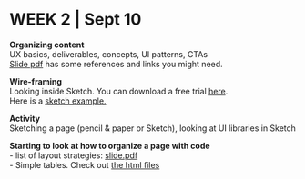 <h1>WEEK 2 | Sept 10 </h1>
<p><strong>Organizing content</strong><br>
UX basics, deliverables, concepts, UI patterns, CTAs<br>
<a href="IntrotoWeb_W2_OrganizingContent.pdf">Slide pdf</a> has some references and links you might need.</p>
<p><strong>Wire-framing</strong><br>
  Looking inside Sketch. You can download a free trial <a href="https://www.sketch.com/">here</a>. <br>Here is a <a href="https://github.com/miraalibek/NYU_IDM_IntroToWeb/blob/master/W2_Sept10/wireframe_example.sketch">sketch example.</a></p>
<p><strong>Activity</strong><br>Sketching a page (pencil & paper or Sketch), looking at UI libraries in Sketch</p>
<p><strong>Starting to look at how to organize a page with code</strong><br>- list of layout strategies:  <a href="IntrotoWeb_W2b_LayoutStrategies.pdf">slide.pdf</a><br>
- Simple tables. Check out  <a href="https://github.com/miraalibek/NYU_IDM_IntroToWeb/tree/master/W2_Sept10/tables">the html files</a></p>
